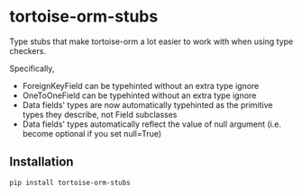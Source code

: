 # tortoise-orm-stubs

Type stubs that make tortoise-orm a lot easier to work with when using type checkers.

Specifically,

* ForeignKeyField can be typehinted without an extra type ignore
* OneToOneField can be typehinted without an extra type ignore
* Data fields' types are now automatically typehinted as the primitive types they describe, not Field subclasses
* Data fields' types automatically reflect the value of null argument (i.e. become optional if you set null=True)

## Installation

`pip install tortoise-orm-stubs`
